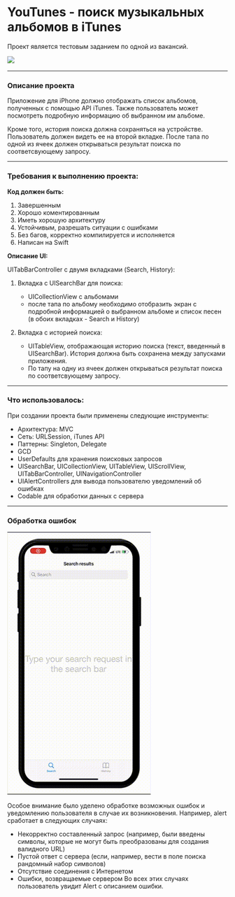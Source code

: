 # YouTunes - поиск музыкальных альбомов в iTunes

Проект является тестовым заданием по одной из вакансий.

![](ReadmeImages/YouTunes.gif)

****
### Описание проекта
Приложение для iPhone должно отображать список альбомов, полученных с помощью API iTunes. Также пользователь может посмотреть подробную информацию об выбранном им альбоме.

Кроме того, история поиска должна сохраняться на устройстве. Пользователь должен видеть ее на второй вкладке. После тапа по одной из ячеек должен открываться результат поиска по соответсвующему запросу.

****
### Требования к выполнению проекта:
__Код должен быть:__
1. Завершенным
2. Хорошо коментированным
3. Иметь хорошую архитектуру
4. Устойчивым, разрешать ситуации с ошибками
5. Без багов, корректно компилируется и исполняется
6. Написан на Swift

__Описание UI:__

UITabBarController с двумя вкладками (Search, History):
1. Вкладка с UISearchBar для поиска:
    - UICollectionView с альбомами
    - после тапа по альбому необходимо отобразить экран с подробной информацией о выбранном альбоме и список песен (в обоих вкладках - Search и History)

2. Вкладка с историей поиска:
    - UITableView, отображающая историю поиска (текст, введенный в UISearchBar). История должна быть сохранена между запусками приложения.
    - По тапу на одну из ячеек должен открываться результат поиска по соответсвующему запросу.
****
### Что использовалось: 
При создании проекта были применены следующие инструменты:
- Архитектура: MVC
- Сеть: URLSession, iTunes API
- Паттерны: Singleton, Delegate
- GCD
- UserDefaults для хранения поисковых запросов
- UISearchBar, UICollectionView, UITableView, UIScrollView, UITabBarController, UINavigationController
- UIAlertControllers для вывода пользователю уведомлений об ошибках
- Codable для обработки данных с сервера
****
### Обработка ошибок

![](ReadmeImages/YouTunesErrorHandling.gif)

Особое внимание было уделено обработке возможных ошибок и уведомлению пользователя в случае их возникновения. Например, alert сработает в следующих случаях:
- Некорректно составленный запрос (например, были введены символы, которые не могут быть преобразованы для создания валидного URL)
- Пустой ответ с сервера (если, например, вести в поле поиска рандомный набор символов)
- Отсутствие соединения с Интернетом
- Ошибки, возвращаемые сервером
Во всех этих случаях пользователь увидит Alert с описанием ошибки.
